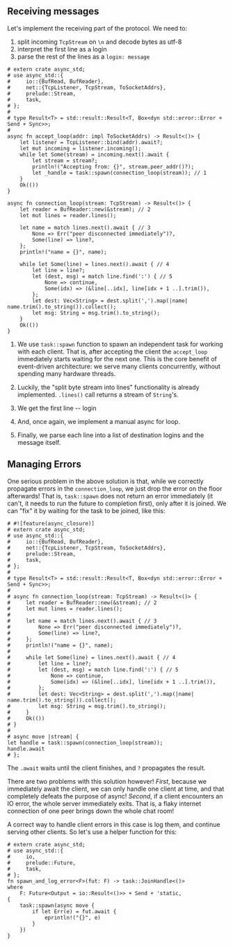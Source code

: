 ## Receiving messages

Let's implement the receiving part of the protocol.
We need to:

1. split incoming `TcpStream` on `\n` and decode bytes as utf-8
2. interpret the first line as a login
3. parse the rest of the lines as a  `login: message`

```rust,edition2018
# extern crate async_std;
# use async_std::{
#     io::{BufRead, BufReader},
#     net::{TcpListener, TcpStream, ToSocketAddrs},
#     prelude::Stream,
#     task,
# };
#
# type Result<T> = std::result::Result<T, Box<dyn std::error::Error + Send + Sync>>;
#
async fn accept_loop(addr: impl ToSocketAddrs) -> Result<()> {
    let listener = TcpListener::bind(addr).await?;
    let mut incoming = listener.incoming();
    while let Some(stream) = incoming.next().await {
        let stream = stream?;
        println!("Accepting from: {}", stream.peer_addr()?);
        let _handle = task::spawn(connection_loop(stream)); // 1
    }
    Ok(())
}

async fn connection_loop(stream: TcpStream) -> Result<()> {
    let reader = BufReader::new(&stream); // 2
    let mut lines = reader.lines();

    let name = match lines.next().await { // 3
        None => Err("peer disconnected immediately")?,
        Some(line) => line?,
    };
    println!("name = {}", name);

    while let Some(line) = lines.next().await { // 4
        let line = line?;
        let (dest, msg) = match line.find(':') { // 5
            None => continue,
            Some(idx) => (&line[..idx], line[idx + 1 ..].trim()),
        };
        let dest: Vec<String> = dest.split(',').map(|name| name.trim().to_string()).collect();
        let msg: String = msg.trim().to_string();
    }
    Ok(())
}
```

1. We use `task::spawn` function to spawn an independent task for working with each client.
   That is, after accepting the client the `accept_loop` immediately starts waiting for the next one.
   This is the core benefit of event-driven architecture: we serve many clients concurrently, without spending many hardware threads.

2. Luckily, the "split byte stream into lines" functionality is already implemented.
   `.lines()` call returns a stream of `String`'s.

3. We get the first line -- login

4. And, once again, we implement a manual async for loop.

5. Finally, we parse each line into a list of destination logins and the message itself.

## Managing Errors

One serious problem in the above solution is that, while we correctly propagate errors in the `connection_loop`, we just drop the error on the floor afterwards!
That is, `task::spawn` does not return an error immediately (it can't, it needs to run the future to completion first), only after it is joined.
We can "fix" it by waiting for the task to be joined, like this:

```rust,edition2018
# #![feature(async_closure)]
# extern crate async_std;
# use async_std::{
#     io::{BufRead, BufReader},
#     net::{TcpListener, TcpStream, ToSocketAddrs},
#     prelude::Stream,
#     task,
# };
#
# type Result<T> = std::result::Result<T, Box<dyn std::error::Error + Send + Sync>>;
#
# async fn connection_loop(stream: TcpStream) -> Result<()> {
#     let reader = BufReader::new(&stream); // 2
#     let mut lines = reader.lines();
#
#     let name = match lines.next().await { // 3
#         None => Err("peer disconnected immediately")?,
#         Some(line) => line?,
#     };
#     println!("name = {}", name);
#
#     while let Some(line) = lines.next().await { // 4
#         let line = line?;
#         let (dest, msg) = match line.find(':') { // 5
#             None => continue,
#             Some(idx) => (&line[..idx], line[idx + 1 ..].trim()),
#         };
#         let dest: Vec<String> = dest.split(',').map(|name| name.trim().to_string()).collect();
#         let msg: String = msg.trim().to_string();
#     }
#     Ok(())
# }
#
# async move |stream| {
let handle = task::spawn(connection_loop(stream));
handle.await
# };
```

The `.await` waits until the client finishes, and `?` propagates the result.

There are two problems with this solution however!
*First*, because we immediately await the client, we can only handle one client at time, and that completely defeats the purpose of async!
*Second*, if a client encounters an IO error, the whole server immediately exits.
That is, a flaky internet connection of one peer brings down the whole chat room!

A correct way to handle client errors in this case is log them, and continue serving other clients.
So let's use a helper function for this:

```rust,edition2018
# extern crate async_std;
# use async_std::{
#     io,
#     prelude::Future,
#     task,
# };
fn spawn_and_log_error<F>(fut: F) -> task::JoinHandle<()>
where
    F: Future<Output = io::Result<()>> + Send + 'static,
{
    task::spawn(async move {
        if let Err(e) = fut.await {
            eprintln!("{}", e)
        }
    })
}
```
